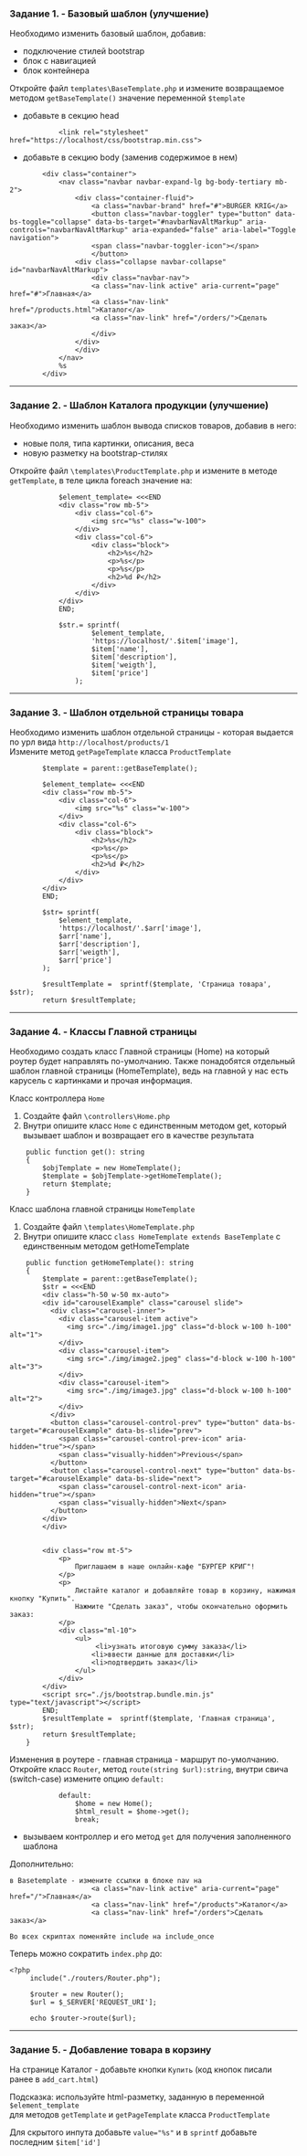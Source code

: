 ### Задание 1. - Базовый шаблон (улучшение)

Необходимо изменить базовый шаблон, добавив:
- подключение стилей bootstrap
- блок с навигацией
- блок контейнера
  
Откройте файл `templates\BaseTemplate.php` и измените возвращаемое методом `getBaseTemplate()` значение переменной `$template`
- добавьте в секцию head
```
            <link rel="stylesheet" href="https://localhost/css/bootstrap.min.css">
```
- добавьте в секцию body (заменив содержимое в нем)
```
        <div class="container">
            <nav class="navbar navbar-expand-lg bg-body-tertiary mb-2">
                <div class="container-fluid">
                    <a class="navbar-brand" href="#">BURGER KRIG</a>
                    <button class="navbar-toggler" type="button" data-bs-toggle="collapse" data-bs-target="#navbarNavAltMarkup" aria-controls="navbarNavAltMarkup" aria-expanded="false" aria-label="Toggle navigation">
                    <span class="navbar-toggler-icon"></span>
                    </button>
                <div class="collapse navbar-collapse" id="navbarNavAltMarkup">
                    <div class="navbar-nav">
                    <a class="nav-link active" aria-current="page" href="#">Главная</a>
                    <a class="nav-link" href="/products.html">Каталог</a>
                    <a class="nav-link" href="/orders/">Сделать заказ</a>
                    </div>
                </div>
                </div>
            </nav>
            %s
        </div>
```
<hr>

### Задание 2. - Шаблон Каталога продукции (улучшение)

Необходимо изменить шаблон вывода списков товаров, добавив в него:
- новые поля, типа картинки, описания, веса
- новую разметку на bootstrap-стилях

Откройте файл `\templates\ProductTemplate.php` и измените в методе `getTemplate`, в теле цикла foreach значение на:
```
            $element_template= <<<END
            <div class="row mb-5">
                <div class="col-6">
                    <img src="%s" class="w-100">
                </div>
                <div class="col-6">
                    <div class="block">
                        <h2>%s</h2>
                        <p>%s</p>
                        <p>%s</p>
                        <h2>%d ₽</h2>
                    </div>
                </div>
            </div>
            END;

            $str.= sprintf(
                    $element_template, 
                    'https://localhost/'.$item['image'],
                    $item['name'],
                    $item['description'],
                    $item['weigth'],
                    $item['price']
                );
```
<hr>

### Задание 3. - Шаблон отдельной страницы товара

Необходимо изменить шаблон отдельной страницы - которая выдается по урл вида `http://localhost/products/1`  
Измените метод `getPageTemplate` класса `ProductTemplate`
```
        $template = parent::getBaseTemplate();

        $element_template= <<<END
        <div class="row mb-5">
            <div class="col-6">
                <img src="%s" class="w-100">
            </div>
            <div class="col-6">
                <div class="block">
                    <h2>%s</h2>
                    <p>%s</p>
                    <p>%s</p>
                    <h2>%d ₽</h2>
                </div>
            </div>
        </div>
        END;

        $str= sprintf(
            $element_template, 
            'https://localhost/'.$arr['image'],
            $arr['name'],
            $arr['description'],
            $arr['weigth'],
            $arr['price']
        );      

        $resultTemplate =  sprintf($template, 'Страница товара', $str);
        return $resultTemplate;
```
<hr>

### Задание 4. - Классы Главной страницы

Необходимо создать класс Главной страницы (Home) на который роутер будет направлять по-умолчанию.
Также понадобятся отдельный шаблон главной страницы (HomeTemplate), ведь на главной у нас есть карусель с картинками и прочая информация.

Класс контроллера `Home`
1. Создайте файл `\controllers\Home.php`
2. Внутри опишите класс `Home` с единственным методом get, который вызывает шаблон и возвращает его в качестве результата
```
    public function get(): string 
    {
        $objTemplate = new HomeTemplate();
        $template = $objTemplate->getHomeTemplate();
        return $template;
    }
```

Класс шаблона главной страницы `HomeTemplate`
1. Создайте файл `\templates\HomeTemplate.php`
2. Внутри опишите класс `class HomeTemplate extends BaseTemplate` с единственным методом getHomeTemplate
```
    public function getHomeTemplate(): string 
    {
        $template = parent::getBaseTemplate();
        $str = <<<END
        <div class="h-50 w-50 mx-auto">
        <div id="carouselExample" class="carousel slide">
          <div class="carousel-inner">
            <div class="carousel-item active">
              <img src="./img/image1.jpg" class="d-block w-100 h-100" alt="1">
            </div>
            <div class="carousel-item">
              <img src="./img/image2.jpeg" class="d-block w-100 h-100" alt="3">
            </div>
            <div class="carousel-item">
              <img src="./img/image3.jpg" class="d-block w-100 h-100" alt="2">
            </div>
          </div>
          <button class="carousel-control-prev" type="button" data-bs-target="#carouselExample" data-bs-slide="prev">
            <span class="carousel-control-prev-icon" aria-hidden="true"></span>
            <span class="visually-hidden">Previous</span>
          </button>
          <button class="carousel-control-next" type="button" data-bs-target="#carouselExample" data-bs-slide="next">
            <span class="carousel-control-next-icon" aria-hidden="true"></span>
            <span class="visually-hidden">Next</span>
          </button>
        </div>
        </div>
    
    
        <div class="row mt-5">
            <p>
                Приглашаем в наше онлайн-кафе "БУРГЕР КРИГ"!
            </p>
            <p>
                Листайте каталог и добавляйте товар в корзину, нажимая кнопку "Купить".
                Нажмите "Сделать заказ", чтобы окончательно оформить заказ:
            </p>
            <div class="ml-10">
                <ul>
                     <li>узнать итоговую сумму заказа</li>
                    <li>ввести данные для доставки</li>
                    <li>подтвердить заказ</li>
                </ul>
            </div>
        </div>   
        <script src="./js/bootstrap.bundle.min.js" type="text/javascript"></script>
        END;
        $resultTemplate =  sprintf($template, 'Главная страница', $str);
        return $resultTemplate;
    }
```

Изменения в роутере - главная страница - маршрут по-умолчанию.
Откройте класс `Router`, метод `route(string $url):string`, внутри свича (switch-case) измените опцию `default:`
```
            default:
                $home = new Home();
                $html_result = $home->get();
                break;
```
- вызываем контроллер и его метод `get` для получения заполненного шаблона

Дополнительно:
```
в Basetemplate - измените ссылки в блоке nav на
                    <a class="nav-link active" aria-current="page" href="/">Главная</a>
                    <a class="nav-link" href="/products">Каталог</a>
                    <a class="nav-link" href="/orders">Сделать заказ</a>

Во всех скриптах поменяйте include на include_once
```
Теперь можно сократить `index.php` до:
```
<?php 
	 include("./routers/Router.php");
	
	 $router = new Router();
	 $url = $_SERVER['REQUEST_URI'];

	 echo $router->route($url);
```
<hr>

### Задание 5. - Добавление товара в корзину

На странице Каталог - добавьте кнопки `Купить` (код кнопок писали ранее в `add_cart.html`)  

Подсказка: используйте html-разметку, заданную в переменной `$element_template`  
для методов `getTemplate` и `getPageTemplate` класса `ProductTemplate`

Для скрытого инпута добавьте `value="%s"` и в `sprintf` добавьте последним `$item['id']`
